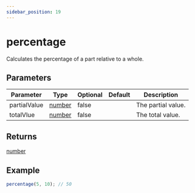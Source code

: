 ```yaml
---
sidebar_position: 19
---
```


# percentage

Calculates the percentage of a part relative to a whole.

## Parameters

| Parameter    | Type                                                                                              | Optional | Default | Description        |
| ------------ | ------------------------------------------------------------------------------------------------- | -------- | ------- | ------------------ |
| partialValue | [number](https://developer.mozilla.org/en-US/docs/Web/JavaScript/Reference/Global_Objects/Number) | false    |         | The partial value. |
| totalVlue    | [number](https://developer.mozilla.org/en-US/docs/Web/JavaScript/Reference/Global_Objects/Number) | false    |         | The total value.   |

## Returns

[number](https://developer.mozilla.org/en-US/docs/Web/JavaScript/Reference/Global_Objects/Number)

## Example

```js
percentage(5, 10); // 50
```
